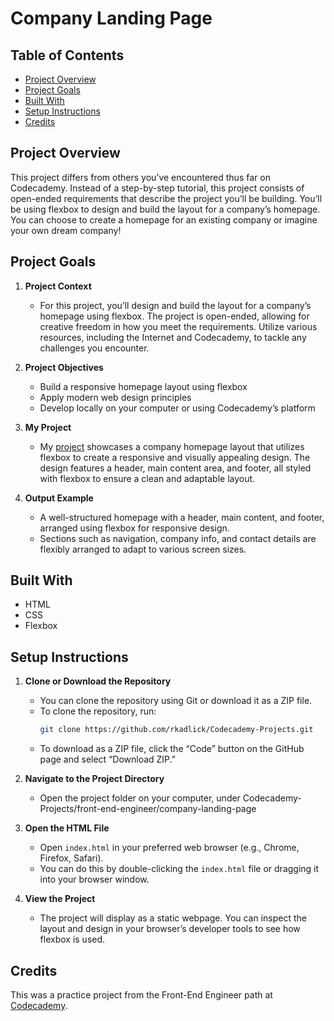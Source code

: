 # Company Landing Page

## Table of Contents
* [Project Overview](#project-overview)
* [Project Goals](#project-goals)
* [Built With](#built-with)
* [Setup Instructions](#setup-instructions)
* [Credits](#credits)

## Project Overview

This project differs from others you’ve encountered thus far on Codecademy. Instead of a step-by-step tutorial, this project consists of open-ended requirements that describe the project you’ll be building. You’ll be using flexbox to design and build the layout for a company’s homepage. You can choose to create a homepage for an existing company or imagine your own dream company!

## Project Goals

1. **Project Context**
   * For this project, you’ll design and build the layout for a company’s homepage using flexbox. The project is open-ended, allowing for creative freedom in how you meet the requirements. Utilize various resources, including the Internet and Codecademy, to tackle any challenges you encounter.

2. **Project Objectives**
   * Build a responsive homepage layout using flexbox
   * Apply modern web design principles
   * Develop locally on your computer or using Codecademy’s platform

3. **My Project**
   * My [project](https://github.com/rkadlick/Codecademy-Projects/tree/main/front-end-engineer/company-landing-page) showcases a company homepage layout that utilizes flexbox to create a responsive and visually appealing design. The design features a header, main content area, and footer, all styled with flexbox to ensure a clean and adaptable layout.

4. **Output Example**
   * A well-structured homepage with a header, main content, and footer, arranged using flexbox for responsive design.
   * Sections such as navigation, company info, and contact details are flexibly arranged to adapt to various screen sizes.

## Built With
* HTML
* CSS
* Flexbox

## Setup Instructions

1. **Clone or Download the Repository**
   * You can clone the repository using Git or download it as a ZIP file.
   * To clone the repository, run:
     ```bash
     git clone https://github.com/rkadlick/Codecademy-Projects.git
     ```
   * To download as a ZIP file, click the “Code” button on the GitHub page and select “Download ZIP.”

2. **Navigate to the Project Directory**
   * Open the project folder on your computer, under Codecademy-Projects/front-end-engineer/company-landing-page

3. **Open the HTML File**
   * Open `index.html` in your preferred web browser (e.g., Chrome, Firefox, Safari).
   * You can do this by double-clicking the `index.html` file or dragging it into your browser window.

4. **View the Project**
   * The project will display as a static webpage. You can inspect the layout and design in your browser’s developer tools to see how flexbox is used.

## Credits
This was a practice project from the Front-End Engineer path at [Codecademy](https://www.codecademy.com).
